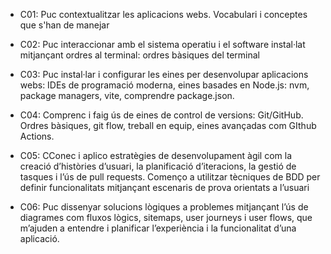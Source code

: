 - C01: Puc contextualitzar les aplicacions webs. Vocabulari i conceptes que s'han de manejar

- C02: Puc interaccionar amb el sistema operatiu i el software instal·lat mitjançant ordres al terminal: ordres bàsiques del terminal

- C03: Puc instal·lar i configurar les eines per desenvolupar aplicacions webs: IDEs de programació moderna, eines basades en Node.js: nvm, package managers, vite, comprendre package.json.

- C04: Comprenc i faig ús de eines de control de versions: Git/GitHub. Ordres bàsiques, git flow, treball en equip, eines avançadas com GIthub Actions.

- C05: CConec i aplico estratègies de desenvolupament àgil com la creació d’històries d’usuari, la planificació d’iteracions, la gestió de tasques i l’ús de pull requests. Començo a utilitzar tècniques de BDD per definir funcionalitats mitjançant escenaris de prova orientats a l’usuari

- C06: Puc dissenyar solucions lògiques a problemes mitjançant l’ús de diagrames com fluxos lògics, sitemaps, user journeys i user flows, que m’ajuden a entendre i planificar l’experiència i la funcionalitat d’una aplicació.
